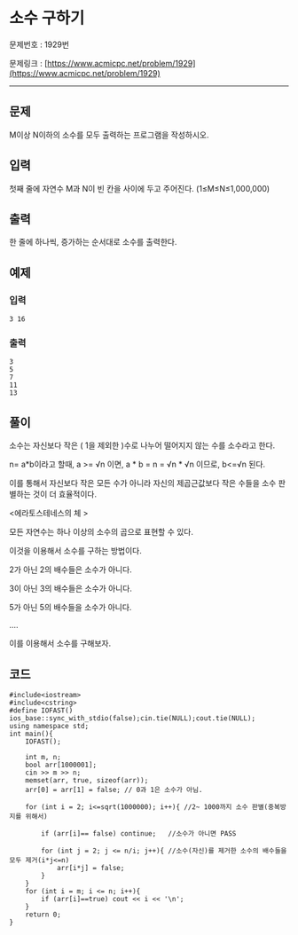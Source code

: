 # 소수 구하기

문제번호 :  1929번

문제링크 : [https://www.acmicpc.net/problem/1929](https://www.acmicpc.net/problem/1929)

----------

## 문제 ##

M이상 N이하의 소수를 모두 출력하는 프로그램을 작성하시오.




## 입력 ##

첫째 줄에 자연수 M과 N이 빈 칸을 사이에 두고 주어진다. (1≤M≤N≤1,000,000)




## 출력 ##

한 줄에 하나씩, 증가하는 순서대로 소수를 출력한다.




## 예제 ##
### 입력 ###

	3 16

### 출력 ###

	3
	5
	7
	11
	13

## 풀이 ##

소수는  자신보다 작은 ( 1을 제외한 )수로 나누어 떨어지지 않는 수를 소수라고 한다.



n= a*b이라고 할때, a >= √n 이면, a * b = n = √n * √n 이므로, b<=√n 된다.

이를 통해서 자신보다 작은 모든 수가 아니라 자신의 제곱근값보다 작은 수들을 소수 판별하는 것이 더 효율적이다.

<에라토스테네스의 체 >

모든 자연수는 하나 이상의 소수의 곱으로 표현할 수 있다.

이것을 이용해서 소수를 구하는 방법이다.

2가 아닌 2의 배수들은 소수가 아니다.

3이 아닌 3의 배수들은 소수가 아니다.

5가 아닌 5의 배수들을 소수가 아니다.

....

이를 이용해서 소수를 구해보자.



## 코드


	#include<iostream>
	#include<cstring>
	#define IOFAST() ios_base::sync_with_stdio(false);cin.tie(NULL);cout.tie(NULL);
	using namespace std;
	int main(){
		IOFAST();
		
		int m, n;
		bool arr[1000001];
		cin >> m >> n; 
		memset(arr, true, sizeof(arr));
		arr[0] = arr[1] = false; // 0과 1은 소수가 아님.
		
		for (int i = 2; i<=sqrt(1000000); i++){ //2~ 1000까지 소수 판별(중복방지를 위해서)
	
			if (arr[i]== false)	continue;	//소수가 아니면 PASS
	
			for (int j = 2; j <= n/i; j++){	//소수(자신)를 제거한 소수의 배수들을 모두 제거(i*j<=n)
				arr[i*j] = false;
			}
		}
		for (int i = m; i <= n; i++){
			if (arr[i]==true) cout << i << '\n';
		}
		return 0;
	}

​	
	
